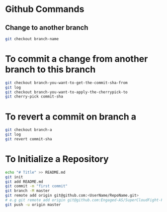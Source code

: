 # Github Commands

## Change to another branch

```bash
git checkout branch-name
```

# To commit a change from another branch to this branch

```bash
git checkout branch-you-want-to-get-the-commit-sha-from
git log
git checkout branch-you-want-to-apply-the-cherrypick-to
git cherry-pick commit-sha
```

# To revert a commit on branch a

```bash
git checkout branch-a
git log
git revert commit-sha
```

# To Initialize a Repository
```bash
echo "# Title" >> README.md
git init
git add README.md
git commit -m "first commit"
git branch -M master
git remote add origin git@github.com:<UserName/RepoName.git>
# e.g git remote add origin git@github.com:Engaged-AS/SuperCloudFight-FMOD.git
git push -u origin master
```